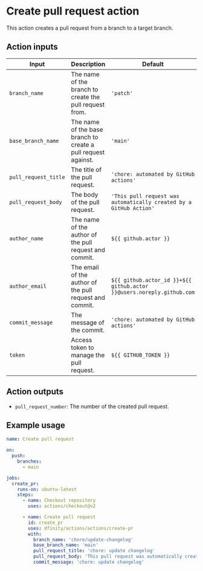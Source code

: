 # Create pull request action

This action creates a pull request from a branch to a target branch.

## Action inputs

| Input                | Description                                                   | Default                                                               |
| -------------------- | ------------------------------------------------------------- | --------------------------------------------------------------------- |
| `branch_name`        | The name of the branch to create the pull request from.       | `'patch'`                                                             |
| `base_branch_name`   | The name of the base branch to create a pull request against. | `'main'`                                                              |
| `pull_request_title` | The title of the pull request.                                | `'chore: automated by GitHub actions'`                                |
| `pull_request_body`  | The body of the pull request.                                 | `'This pull request was automatically created by a GitHub Action'`    |
| `author_name`        | The name of the author of the pull request and commit.        | `${{ github.actor }}`                                                 |
| `author_email`       | The email of the author of the pull request and commit.       | `${{ github.actor_id }}+${{ github.actor }}@users.noreply.github.com` |
| `commit_message`     | The message of the commit.                                    | `'chore: automated by GitHub actions'`                                |
| `token`              | Access token to manage the pull request.                      | `${{ GITHUB_TOKEN }}`                                                 |

## Action outputs

- `pull_request_number`: The number of the created pull request.

## Example usage

```yaml
name: Create pull request

on:
  push:
    branches:
      - main

jobs:
  create_pr:
    runs-on: ubuntu-latest
    steps:
      - name: Checkout repository
        uses: actions/checkout@v2

      - name: Create pull request
        id: create_pr
        uses: dfinity/actions/actions/create-pr
        with:
          branch_name: 'chore/update-changelog'
          base_branch_name: 'main'
          pull_request_title: 'chore: update changelog'
          pull_request_body: 'This pull request was automatically created by a GitHub Action to update changelogs.'
          commit_message: 'chore: update changelog'
```
